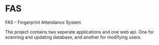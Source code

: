 # FAS
FAS - Fingerprint Attendance System

The project contains two seperate applications and one web api. One for scanning and updating database, and another for modifying users.  
